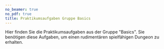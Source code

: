 ```yaml
---
no_beamer: true
no_pdf: true
title: Praktikumsaufgaben Gruppe Basics
---
```


Hier finden Sie die Praktikumsaufgaben aus der Gruppe "Basics". Sie benötigen diese
Aufgaben, um einen rudimentären spielfähigen Dungeon zu erhalten.
